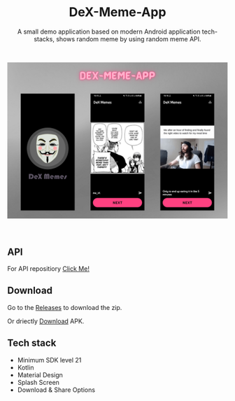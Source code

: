 <h1 align="center">DeX-Meme-App</h1>
<p align="center">
A small demo application based on modern Android application tech-stacks, shows random meme by using random meme API.
</p>
<br>
<p align="center">
<img src="/images/preview.png"/>
</p>
<br>

## API 

For API repositiory [Click Me!](https://github.com/D3vd/Meme_Api) 

## Download

Go to the [Releases](https://github.com/deveshp007/DeX-Meme-App/releases/tag/Download-APK) to download the zip.

Or driectly [Download](https://github.com/deveshp007/DeX-Meme-App/releases/download/Download-APK/app-debug.apk) APK.

## Tech stack

- Minimum SDK level 21
- Kotlin
- Material Design
- Splash Screen
- Download & Share Options
